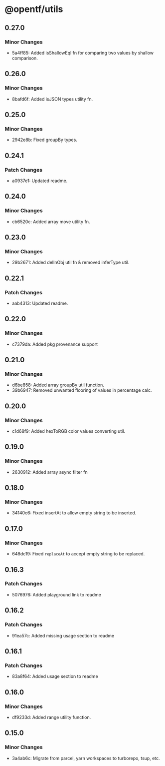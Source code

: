 # @opentf/utils

## 0.27.0

### Minor Changes

- 5a4ff85: Added isShallowEql fn for comparing two values by shallow comparison.

## 0.26.0

### Minor Changes

- 8bafd6f: Added isJSON types utility fn.

## 0.25.0

### Minor Changes

- 2942e8b: Fixed groupBy types.

## 0.24.1

### Patch Changes

- a0937e1: Updated readme.

## 0.24.0

### Minor Changes

- cb6520c: Added array move utility fn.

## 0.23.0

### Minor Changes

- 29b2671: Added delInObj util fn & removed inferType util.

## 0.22.1

### Patch Changes

- aab4313: Updated readme.

## 0.22.0

### Minor Changes

- c7379da: Added pkg provenance support

## 0.21.0

### Minor Changes

- d6be858: Added array groupBy util function.
- 39b6947: Removed unwanted flooring of values in percentage calc.

## 0.20.0

### Minor Changes

- c1d68f9: Added hexToRGB color values converting util.

## 0.19.0

### Minor Changes

- 2630912: Added array async filter fn

## 0.18.0

### Minor Changes

- 34140c6: Fixed insertAt to allow empty string to be inserted.

## 0.17.0

### Minor Changes

- 648dc19: Fixed `replaceAt` to accept empty string to be replaced.

## 0.16.3

### Patch Changes

- 5076976: Added playground link to readme

## 0.16.2

### Patch Changes

- 91ea57c: Added missing usage section to readme

## 0.16.1

### Patch Changes

- 83a8f64: Added usage section to readme

## 0.16.0

### Minor Changes

- df9233d: Added range utility function.

## 0.15.0

### Minor Changes

- 3a4ab6c: Migrate from parcel, yarn workspaces to turborepo, tsup, etc.
